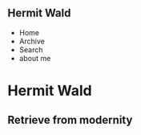 <!DOCTYPE html>
<html>
<head>
  <title>Hermit Wald</title>
  <meta charset="utf-8"/>
  <link rel="stylesheet" type="text/css" href="main.css">
</head>
<body>
<div class="container">
  <div class="nav">
    <h2>Hermit Wald</h2>
    <ul>
      <li>Home</li>
      <li>Archive</li>
      <li>Search</li>
      <li>about me</li>
    </ul>
  </div>
  <div class="main">
    <h1>Hermit Wald</h1>
    <h2>Retrieve from modernity</h2>
    </div>
</div>
</body>
</html>
